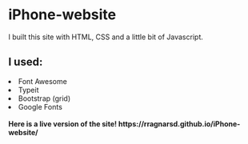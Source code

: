 # iPhone-website

I built this site with HTML, CSS and a little bit of Javascript.<br>

## I used:
<li>Font Awesome</li>
<li>Typeit</li>
<li>Bootstrap (grid)</li>
<li>Google Fonts</li>
<br>
<strong>Here is a live version of the site! https://rragnarsd.github.io/iPhone-website/</strong>
